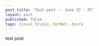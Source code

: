 ```yaml
---
post_title: 'Test post -- June 27 - RT'
layout: post
published: false
tags: Visual Studio, DotNet, Azure
---
```



test post
